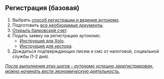 ## Регистрация (базовая)

1. Выбрать [способ регистрации и ведения аутономо](#хестор-или-xolo).
2. Подготовить [все необходимые документы](#необходимые-документы-для-регистрации-autónomo).
3. [Открыть банковский счет](#банковский-счет-для-аутономо).
4. Подать заявку на регистрацию аутономо.
   - [Инструкция для Xolo](#регистрация-autónomo-xolo).
   - [Инструкция для хестора](#регистрация-autónomo-хестор).
5. Дождаться подтверждающих писем и смс от налоговой, социальной службы (1-2 дня).

*<u>После выполнения этих шагов - аутономо успешно зарегистрирован, можно начинать вести экономическую деятельность.
</u>*
